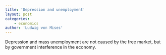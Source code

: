 ```yaml
---
title: 'Depression and unemployment'
layout: post
categories:
    - economics
author: 'Ludwig von Mises'
---
```


Depression and mass unemployment are not caused by the free market, but by government interference in the economy.